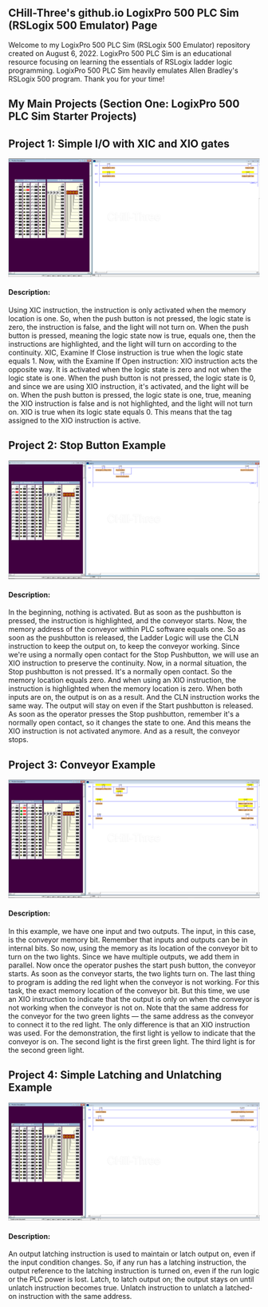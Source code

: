 ## CHill-Three's github.io LogixPro 500 PLC Sim (RSLogix 500 Emulator) Page
Welcome to my LogixPro 500 PLC Sim (RSLogix 500 Emulator) repository created on August 6, 2022. LogixPro 500 PLC Sim is an educational resource focusing on learning the essentials of RSLogix ladder logic programming. LogixPro 500 PLC Sim heavily emulates Allen Bradley's RSLogix 500 program. Thank you for your time!
<!-- Table of Contents (TITLES) -->

## My Main Projects (Section One: LogixPro 500 PLC Sim Starter Projects)
<!-- DIVIDER ---------------------------------------------------------------------------------------------------------------------------------------------------------->
## Project 1: Simple I/O with XIC and XIO gates

![XIC_XIOButtons](https://raw.githubusercontent.com/CHill-Three/logixpro.projects/main/Project%201%3A%20Simple%20I-O%20with%20XIC%20and%20XIO%20gates/XIC_XIOButtons-1.PNG?raw=true "XIC_XIOButtons")

#### Description: 
Using XIC instruction, the instruction is only activated when the memory location is one. So, when the push button is not pressed, the logic state is zero, the instruction is false, and the light will not turn on. When the push button is pressed, meaning the logic state now is true, equals one, then the instructions are highlighted, and the light will turn on according to the continuity. XIC, Examine If Close instruction is true when the logic state equals 1. Now, with the Examine If Open instruction: XIO instruction acts the opposite way. It is activated when the logic state is zero and not when the logic state is one. When the push button is not pressed, the logic state is 0, and since we are using XIO instruction, it's activated, and the light will be on. When the push button is pressed, the logic state is one, true, meaning the XIO instruction is false and is not highlighted, and the light will not turn on. XIO is true when its logic state equals 0. This means that the tag assigned to the XIO instruction is active.
<!-- DIVIDER ---------------------------------------------------------------------------------------------------------------------------------------------------------->
## Project 2: Stop Button Example

![StopButton](https://raw.githubusercontent.com/CHill-Three/logixpro.projects/main/Project%202%3A%20Stop%20Button%20Example/StopButton-1.PNG?raw=true "StopButton")

#### Description: 
In the beginning, nothing is activated. But as soon as the pushbutton is pressed, the instruction is highlighted, and the conveyor starts. Now, the memory address of the conveyor within PLC software equals one. So as soon as the pushbutton is released, the Ladder Logic will use the CLN instruction to keep the output on, to keep the conveyor working. Since we're using a normally open contact for the Stop Pushbutton, we will use an XIO instruction to preserve the continuity. Now, in a normal situation, the Stop pushbutton is not pressed. It's a normally open contact. So the memory location equals zero. And when using an XIO instruction, the instruction is highlighted when the memory location is zero. When both inputs are on, the output is on as a result. And the CLN instruction works the same way. The output will stay on even if the Start pushbutton is released. As soon as the operator presses the Stop pushbutton, remember it's a normally open contact, so it changes the state to one. And this means the XIO instruction is not activated anymore. And as a result, the conveyor stops.  
<!-- DIVIDER ---------------------------------------------------------------------------------------------------------------------------------------------------------->
## Project 3: Conveyor Example

![Conveyor](https://raw.githubusercontent.com/CHill-Three/logixpro.projects/main/Project%203%3A%20Conveyor%20Example/Conveyor-1.PNG?raw=true "Conveyor")

#### Description:
In this example, we have one input and two outputs. The input, in this case, is the conveyor memory bit. Remember that inputs and outputs can be in internal bits. So now, using the memory as its location of the conveyor bit to turn on the two lights. Since we have multiple outputs, we add them in parallel. Now once the operator pushes the start push button, the conveyor starts. As soon as the conveyor starts, the two lights turn on. The last thing to program is adding the red light when the conveyor is not working. For this task, the exact memory location of the conveyor bit. But this time, we use an XIO instruction to indicate that the output is only on when the conveyor is not working when the conveyor is not on. Note that the same address for the conveyor for the two green lights — the same address as the conveyor to connect it to the red light. The only difference is that an XIO instruction was used. For the demonstration, the first light is yellow to indicate that the conveyor is on. The second light is the first green light. The third light is for the second green light.
<!-- DIVIDER ---------------------------------------------------------------------------------------------------------------------------------------------------------->
## Project 4: Simple Latching and Unlatching Example

![Latching-Unlatching](https://raw.githubusercontent.com/CHill-Three/logixpro.projects/main/Project%204%3A%20Simple%20Latching%20and%20Unlatching%20Example/Latching-Unlatching-1.PNG?raw=true "Latching-Unlatching")

#### Description:
An output latching instruction is used to maintain or latch output on, even if the input condition changes. So, if any run has a latching instruction, the output reference to the latching instruction is turned on, even if the run logic or the PLC power is lost. Latch, to latch output on; the output stays on until unlatch instruction becomes true. Unlatch instruction to unlatch a latched-on instruction with the same address.
